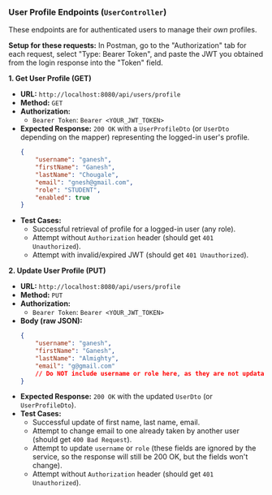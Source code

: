 ### **User Profile Endpoints (`UserController`)**

These endpoints are for authenticated users to manage their *own* profiles.

**Setup for these requests:** In Postman, go to the "Authorization" tab for each request, select "Type: Bearer Token", and paste the JWT you obtained from the login response into the "Token" field.

**1. Get User Profile (GET)**

* **URL:** `http://localhost:8080/api/users/profile`
* **Method:** `GET`
* **Authorization:**
    * `Bearer Token`: `Bearer <YOUR_JWT_TOKEN>`
* **Expected Response:** `200 OK` with a `UserProfileDto` (or `UserDto` depending on the mapper) representing the logged-in user's profile.
    ```json
    {
        "username": "ganesh",
        "firstName": "Ganesh",
        "lastName": "Chougale",
        "email": "gnesh@gmail.com",
        "role": "STUDENT",
        "enabled": true
    }
    ```
* **Test Cases:**
    * Successful retrieval of profile for a logged-in user (any role).
    * Attempt without `Authorization` header (should get `401 Unauthorized`).
    * Attempt with invalid/expired JWT (should get `401 Unauthorized`).

**2. Update User Profile (PUT)**

* **URL:** `http://localhost:8080/api/users/profile`
* **Method:** `PUT`
* **Authorization:**
    * `Bearer Token`: `Bearer <YOUR_JWT_TOKEN>`
* **Body (raw JSON):**
    ```json
    {
        "username": "ganesh",
        "firstName": "Ganesh",
        "lastName": "Almighty",
        "email": "g@gmail.com"
        // Do NOT include username or role here, as they are not updatable via this endpoint
    }
    ```
* **Expected Response:** `200 OK` with the updated `UserDto` (or `UserProfileDto`).
* **Test Cases:**
    * Successful update of first name, last name, email.
    * Attempt to change email to one already taken by another user (should get `400 Bad Request`).
    * Attempt to update `username` or `role` (these fields are ignored by the service, so the response will still be 200 OK, but the fields won't change).
    * Attempt without `Authorization` header (should get `401 Unauthorized`).
